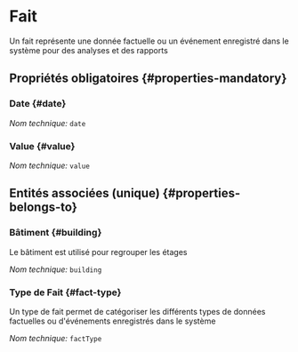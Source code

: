 # Fait
<!--- THIS FILE IS GENERATED PLEASE DO NOT EDIT IT DIRECTLY --->

Un fait représente une donnée factuelle ou un événement enregistré dans le système pour des analyses et des rapports

<OH code="fact"/>




## Propriétés obligatoires {#properties-mandatory}
    
### Date {#date}



*Nom technique:* ```date```
<PH code="fact:date"/>

### Value {#value}



*Nom technique:* ```value```
<PH code="fact:value"/>

    



## Entités associées (unique) {#properties-belongs-to}

### Bâtiment {#building}

Le bâtiment est utilisé pour regrouper les étages

*Nom technique:* ```building```
<PH code="fact:building"/>

### Type de Fait {#fact-type}

Un type de fait permet de catégoriser les différents types de données factuelles ou d'événements enregistrés dans le système

*Nom technique:* ```factType```
<PH code="fact:factType"/>





